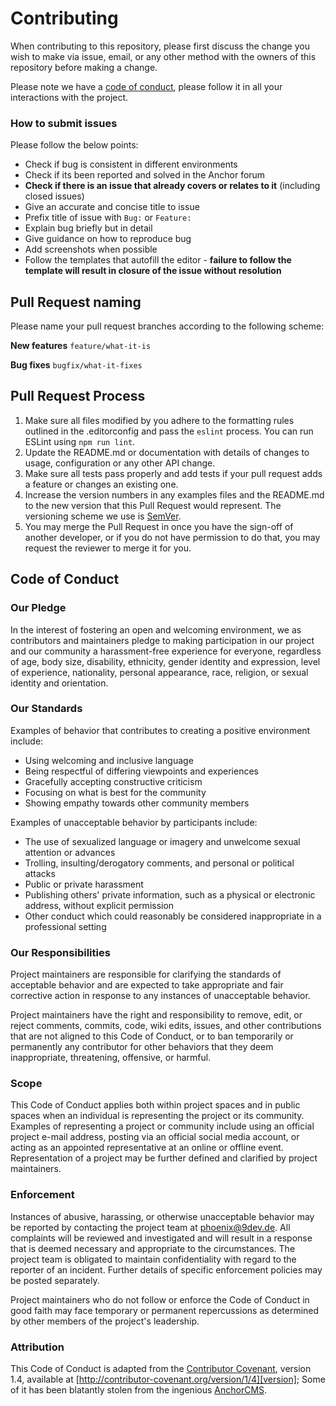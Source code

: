 Contributing
============
When contributing to this repository, please first discuss the change you wish to make via issue,
email, or any other method with the owners of this repository before making a change. 

Please note we have a [code of conduct](#code-of-conduct), please follow it in all your interactions
with the project.

### How to submit issues
Please follow the below points:
- Check if bug is consistent in different environments
- Check if its been reported and solved in the Anchor forum
- **Check if there is an issue that already covers or relates to it** (including closed issues)
- Give an accurate and concise title to issue
- Prefix title of issue with `Bug:` or `Feature:`
- Explain bug briefly but in detail
- Give guidance on how to reproduce bug
- Add screenshots when possible
- Follow the templates that autofill the editor - **failure to follow the template will result in 
  closure of the issue without resolution**


Pull Request naming
-------------------
Please name your pull request branches according to the following scheme: 

**New features**
`feature/what-it-is`

**Bug fixes**
`bugfix/what-it-fixes`


Pull Request Process
--------------------
1. Make sure all files modified by you adhere to the formatting rules outlined in the .editorconfig 
   and pass the `eslint` process. You can run ESLint using `npm run lint`.
2. Update the README.md or documentation with details of changes to usage, configuration or any 
   other API change.
3. Make sure all tests pass properly and add tests if your pull request adds a feature or changes an
   existing one.
4. Increase the version numbers in any examples files and the README.md to the new version that this
   Pull Request would represent. The versioning scheme we use is [SemVer](http://semver.org/).
5. You may merge the Pull Request in once you have the sign-off of another developer, or if you 
   do not have permission to do that, you may request the reviewer to merge it for you.


Code of Conduct
---------------

### Our Pledge
In the interest of fostering an open and welcoming environment, we as contributors and maintainers 
pledge to making participation in our project and our community a harassment-free experience for 
everyone, regardless of age, body size, disability, ethnicity, gender identity and expression, level
of experience, nationality, personal appearance, race, religion, or sexual identity and orientation.

### Our Standards
Examples of behavior that contributes to creating a positive environment include:

* Using welcoming and inclusive language
* Being respectful of differing viewpoints and experiences
* Gracefully accepting constructive criticism
* Focusing on what is best for the community
* Showing empathy towards other community members

Examples of unacceptable behavior by participants include:

* The use of sexualized language or imagery and unwelcome sexual attention or advances
* Trolling, insulting/derogatory comments, and personal or political attacks
* Public or private harassment
* Publishing others' private information, such as a physical or electronic address, without explicit
  permission
* Other conduct which could reasonably be considered inappropriate in a professional setting

### Our Responsibilities
Project maintainers are responsible for clarifying the standards of acceptable behavior and are 
expected to take appropriate and fair corrective action in response to any instances of unacceptable
behavior.

Project maintainers have the right and responsibility to remove, edit, or reject comments, commits, 
code, wiki edits, issues, and other contributions that are not aligned to this Code of Conduct, or 
to ban temporarily or permanently any contributor for other behaviors that they deem inappropriate,
threatening, offensive, or harmful.

### Scope
This Code of Conduct applies both within project spaces and in public spaces when an individual is 
representing the project or its community. Examples of representing a project or community include 
using an official project e-mail address, posting via an official social media account, or acting as
an appointed representative at an online or offline event. Representation of a project may be
further defined and clarified by project maintainers.

### Enforcement
Instances of abusive, harassing, or otherwise unacceptable behavior may be reported by contacting 
the project team at [phoenix@9dev.de](mailto:phoenix@9dev.de). All complaints will be reviewed and 
investigated and will result in a response that is deemed necessary and appropriate to the 
circumstances. The project team is obligated to maintain confidentiality with regard to the reporter
of an incident. Further details of specific enforcement policies may be posted separately.

Project maintainers who do not follow or enforce the Code of Conduct in good faith may face 
temporary or permanent repercussions as determined by other members of the project's leadership.

### Attribution
This Code of Conduct is adapted from the [Contributor Covenant][homepage], version 1.4, available at
[http://contributor-covenant.org/version/1/4][version]; Some of it has been blatantly stolen from 
the ingenious [AnchorCMS][anchor].

[homepage]: http://contributor-covenant.org
[version]: http://contributor-covenant.org/version/1/4/
[anchor]: https://github.com/anchorcms/anchor-cms
